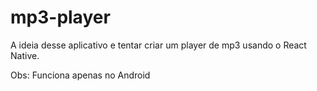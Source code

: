 # mp3-player
A ideia desse aplicativo e tentar criar um player de mp3 usando o React Native.

Obs: Funciona apenas no Android
